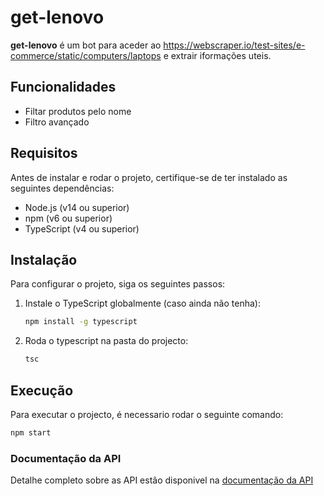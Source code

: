 # get-lenovo

**get-lenovo** é um bot para aceder ao https://webscraper.io/test-sites/e-commerce/static/computers/laptops e extrair iformações uteis.

## Funcionalidades

- Filtar produtos pelo nome
- Filtro avançado

## Requisitos

Antes de instalar e rodar o projeto, certifique-se de ter instalado as seguintes dependências:

- Node.js (v14 ou superior)
- npm (v6 ou superior)
- TypeScript (v4 ou superior)

## Instalação

Para configurar o projeto, siga os seguintes passos:

1. Instale o TypeScript globalmente (caso ainda não tenha):
   ```bash
   npm install -g typescript
   ```

2. Roda o typescript na pasta do projecto:
   ```bash
   tsc
   ```
## Execução
Para executar o projecto, é necessario rodar o seguinte comando:
   ```bash
   npm start
   ```


### Documentação da API 
Detalhe completo sobre as API estão disponivel na [documentação da API](https://documenter.getpostman.com/view/11026233/2sAXqwXeqM)




